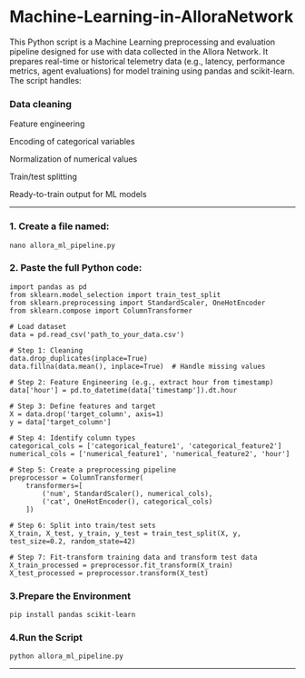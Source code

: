 # Machine-Learning-in-AlloraNetwork
This Python script is a Machine Learning preprocessing and evaluation pipeline designed for use with data collected in the Allora Network. It prepares real-time or historical telemetry data (e.g., latency, performance metrics, agent evaluations) for model training using pandas and scikit-learn.
The script handles:

### Data cleaning

Feature engineering

Encoding of categorical variables

Normalization of numerical values

Train/test splitting

Ready-to-train output for ML models

---

### 1. Create a file named:
```
nano allora_ml_pipeline.py
```
### 2. Paste the full Python code:
```
import pandas as pd
from sklearn.model_selection import train_test_split
from sklearn.preprocessing import StandardScaler, OneHotEncoder
from sklearn.compose import ColumnTransformer

# Load dataset
data = pd.read_csv('path_to_your_data.csv')

# Step 1: Cleaning
data.drop_duplicates(inplace=True)
data.fillna(data.mean(), inplace=True)  # Handle missing values

# Step 2: Feature Engineering (e.g., extract hour from timestamp)
data['hour'] = pd.to_datetime(data['timestamp']).dt.hour

# Step 3: Define features and target
X = data.drop('target_column', axis=1)
y = data['target_column']

# Step 4: Identify column types
categorical_cols = ['categorical_feature1', 'categorical_feature2']
numerical_cols = ['numerical_feature1', 'numerical_feature2', 'hour']

# Step 5: Create a preprocessing pipeline
preprocessor = ColumnTransformer(
    transformers=[
        ('num', StandardScaler(), numerical_cols),
        ('cat', OneHotEncoder(), categorical_cols)
    ])

# Step 6: Split into train/test sets
X_train, X_test, y_train, y_test = train_test_split(X, y, test_size=0.2, random_state=42)

# Step 7: Fit-transform training data and transform test data
X_train_processed = preprocessor.fit_transform(X_train)
X_test_processed = preprocessor.transform(X_test)
```
### 3.Prepare the Environment
```
pip install pandas scikit-learn
```
### 4.Run the Script
```
python allora_ml_pipeline.py
```
---
